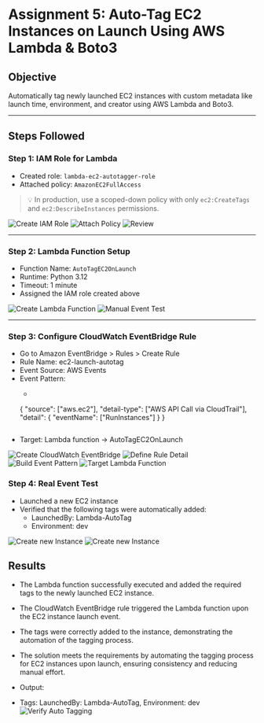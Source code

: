 # Assignment 5: Auto-Tag EC2 Instances on Launch Using AWS Lambda & Boto3

## Objective
Automatically tag newly launched EC2 instances with custom metadata like launch time, environment, and creator using AWS Lambda and Boto3.

---

## Steps Followed

### Step 1: IAM Role for Lambda
- Created role: `lambda-ec2-autotagger-role`
- Attached policy: `AmazonEC2FullAccess`

> 💡 In production, use a scoped-down policy with only `ec2:CreateTags` and `ec2:DescribeInstances` permissions.

![Create IAM Role](screenshots/5.1.png)
![Attach Policy](screenshots/5.2.png)
![Review](screenshots/5.3.png)

---

### Step 2: Lambda Function Setup
- Function Name: `AutoTagEC2OnLaunch`
- Runtime: Python 3.12
- Timeout: 1 minute
- Assigned the IAM role created above

![Create Lambda Function](screenshots/5.4.png)
![Manual Event Test](screenshots/5.5.png)

---

### Step 3: Configure CloudWatch EventBridge Rule
- Go to Amazon EventBridge > Rules > Create Rule
- Rule Name: ec2-launch-autotag
- Event Source: AWS Events
- Event Pattern:
    - ```json
    {
  "source": ["aws.ec2"],
  "detail-type": ["AWS API Call via CloudTrail"],
  "detail": {
    "eventName": ["RunInstances"]
  }
}
    ```
- Target: Lambda function → AutoTagEC2OnLaunch

![Create CloudWatch EventBridge](screenshots/5.6.png)
![Define Rule Detail](screenshots/5.7.png)
![Build Event Pattern](screenshots/5.8.png)
![Target Lambda Function](screenshots/5.9.png)

### Step 4: Real Event Test
- Launched a new EC2 instance
- Verified that the following tags were automatically added:
    - LaunchedBy: Lambda-AutoTag
    - Environment: dev

![Create new Instance](screenshots/5.10.png)
![Create new Instance](screenshots/5.11.png)

## Results
- The Lambda function successfully executed and added the required tags to the newly launched EC2 instance.
- The CloudWatch EventBridge rule triggered the Lambda function upon the EC2 instance launch event.
- The tags were correctly added to the instance, demonstrating the automation of the tagging process.
- The solution meets the requirements by automating the tagging process for EC2 instances upon launch, ensuring consistency and reducing manual effort.

- Output:
- Tags: LaunchedBy: Lambda-AutoTag, Environment: dev
![Verify Auto Tagging](screenshots/5.12.png)
